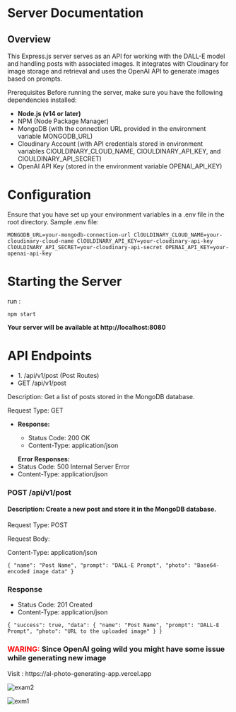 <h1>Server Documentation</h1>
<h2>Overview</h2>
This Express.js server serves as an API for working with the DALL-E model and handling posts with associated images. It integrates with Cloudinary for image storage and retrieval and uses the OpenAI API to generate images based on prompts.

Prerequisites
Before running the server, make sure you have the following dependencies installed:

<ul>
<li><strong>Node.js (v14 or later)</strong></li>
<li>NPM (Node Package Manager)</li>
<li>MongoDB (with the connection URL provided in the environment variable MONGODB_URL)</li>
<li>Cloudinary Account (with API credentials stored in environment variables ClOULDINARY_CLOUD_NAME, ClOULDINARY_API_KEY, and ClOULDINARY_API_SECRET)</li>
<li>OpenAI API Key (stored in the environment variable OPENAI_API_KEY)</li>
</ul>
<h1>Configuration</h1>
Ensure that you have set up your environment variables in a .env file in the root directory. Sample .env file:

`MONGODB_URL=your-mongodb-connection-url
ClOULDINARY_CLOUD_NAME=your-cloudinary-cloud-name
ClOULDINARY_API_KEY=your-cloudinary-api-key
ClOULDINARY_API_SECRET=your-cloudinary-api-secret
OPENAI_API_KEY=your-openai-api-key`

<h1>Starting the Server</h1>

run :

`npm start`

<strong>Your server will be available at http://localhost:8080</strong>

<h1>API Endpoints</h1>
<ul>
 <li> 1. /api/v1/post (Post Routes)</li>
  <li>GET /api/v1/post</li>
</ul>
Description: Get a list of posts stored in the MongoDB database.

Request Type: GET

<ul>
  <li><strong>Response:</strong></li> 
  <ul>
   <li> Status Code: 200 OK</li>
   <li> Content-Type: application/json</li>
  </ul>
</ul>
<ul>
  <strong>Error Responses:</strong>

<li>Status Code: 500 Internal Server Error</li>
<li>Content-Type: application/json</li>
</ul>

<h3>POST /api/v1/post</h3>
<strong><h4>Description: Create a new post and store it in the MongoDB database.</h4></strong>

Request Type: POST

Request Body:

Content-Type: application/json

`{
  "name": "Post Name",
  "prompt": "DALL-E Prompt",
  "photo": "Base64-encoded image data"
}
`
<strong><h3>Response</h3></strong>
<ul>
  <li>Status Code: 201 Created</li>
  <li>Content-Type: application/json</li>
</ul>

`{
  "success": true,
  "data": {
    "name": "Post Name",
    "prompt": "DALL-E Prompt",
    "photo": "URL to the uploaded image"
  }
}`




<h3> <span style="color:red" > WARING: </span> Since OpenAI going wild  you might have some issue while generating new image </h3>
Visit : https://al-photo-generating-app.vercel.app

![exam2](https://user-images.githubusercontent.com/43577099/219849210-3064182e-9ee0-4f1e-bf61-652feddc4a66.png)

![exm1](https://user-images.githubusercontent.com/43577099/219849224-59dda82d-8ff5-4320-bada-a6c9ab78500b.png)
